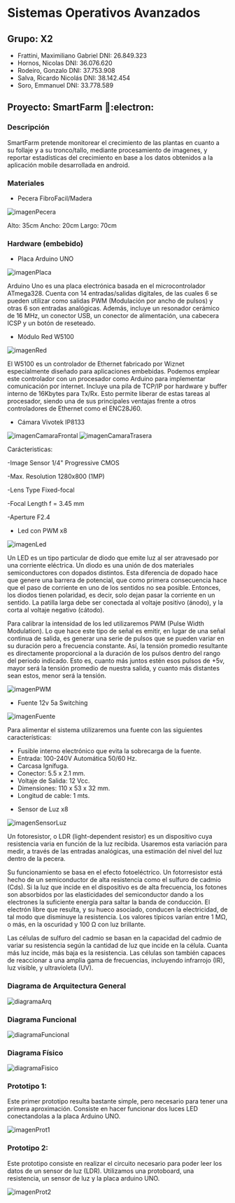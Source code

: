 # Sistemas Operativos Avanzados

## Grupo: X2
- Frattini, Maximiliano Gabriel DNI: 26.849.323
- Hornos, Nicolas DNI: 36.076.620
- Rodeiro, Gonzalo DNI: 37.753.908
- Salva, Ricardo Nicolás DNI: 38.142.454
- Soro, Emmanuel DNI: 33.778.589

## Proyecto: SmartFarm :seedling::electron:
### Descripción
SmartFarm pretende monitorear el crecimiento de las plantas en cuanto a su follaje y a su tronco/tallo, mediante procesamiento de imagenes, y reportar estadísticas del crecimiento en base a los datos obtenidos a la aplicación mobile desarrollada en android.

### Materiales

* Pecera FibroFacil/Madera

![imagenPecera](https://i.imgur.com/W75Drq4.png)

Alto: 35cm
Ancho: 20cm
Largo: 70cm

### Hardware (embebido)
* Placa Arduino UNO 

![imagenPlaca](https://i.imgur.com/BDuNlqA.png)

Arduino Uno es una placa electrónica basada en el microcontrolador ATmega328. Cuenta con 14 entradas/salidas digitales, de las cuales 6 se pueden utilizar como salidas PWM (Modulación por ancho de pulsos) y otras 6 son entradas analógicas. Además, incluye un resonador cerámico de 16 MHz, un conector USB, un conector de alimentación, una cabecera ICSP y un botón de reseteado. 

* Módulo Red W5100

![imagenRed](https://i.imgur.com/Cxsl3RF.png)

El W5100 es un controlador de Ethernet fabricado por Wiznet especialmente diseñado para aplicaciones embebidas. Podemos emplear este controlador con un procesador como Arduino para implementar comunicación por internet.
Incluye una pila de TCP/IP por hardware y buffer interno de 16Kbytes para Tx/Rx. Esto permite liberar de estas tareas al procesador, siendo una de sus principales ventajas frente a otros controladores de Ethernet como el ENC28J60.

* Cámara Vivotek IP8133

![imagenCamaraFrontal](https://i.imgur.com/6mES8IZ.png)
![imagenCamaraTrasera](https://i.imgur.com/yVQaOoq.png)

Carácteristicas:

-Image Sensor 1/4" Progressive CMOS

-Max. Resolution 1280x800 (1MP)

-Lens Type Fixed-focal

-Focal Length f = 3.45 mm

-Aperture F2.4

* Led con PWM x8

![imagenLed](https://i.imgur.com/MTJZ4PK.png)

Un LED es un tipo particular de diodo que emite luz al ser atravesado por una corriente eléctrica.
Un diodo es una unión de dos materiales semiconductores con dopados distintos. Esta diferencia de dopado hace que genere una barrera de potencial, que como primera consecuencia hace que el paso de corriente en uno de los sentidos no sea posible.
Entonces, los diodos tienen polaridad, es decir, solo dejan pasar la corriente en un sentido.
La patilla larga debe ser conectada al voltaje positivo (ánodo), y la corta al voltaje negativo (cátodo).

Para calibrar la intensidad de los led utilizaremos PWM (Pulse Width Modulation). Lo que hace este tipo de señal es emitir, en lugar de una señal continua de salida,  es generar una serie de pulsos que se pueden variar en su duración pero a frecuencia constante. Así, la tensión promedio resultante es directamente proporcional a la duración de los pulsos dentro del rango del periodo indicado. Esto es, cuanto más juntos estén esos pulsos de +5v, mayor será la tensión promedio de nuestra salida, y cuanto más distantes sean estos, menor será la tensión.

![imagenPWM](https://i.imgur.com/xi4ujKd.png)

* Fuente 12v 5a Switching

![imagenFuente](https://i.imgur.com/ICGIBaO.png)

Para alimentar el sistema utilizaremos una fuente con las siguientes características:
- Fusible interno electrónico que evita la sobrecarga de la fuente.
- Entrada: 100-240V Automática 50/60 Hz.
- Carcasa Ignífuga.
- Conector: 5.5 x 2.1 mm.
- Voltaje de Salida: 12 Vcc.
- Dimensiones: 110 x 53 x 32 mm.
- Longitud de cable: 1 mts.

* Sensor de Luz x8

![imagenSensorLuz](https://i.imgur.com/dKVYvqw.png)

Un fotoresistor, o LDR (light-dependent resistor) es un dispositivo cuya resistencia varia en función de la luz recibida. Usaremos esta variación para medir, a través de las entradas analógicas, una estimación del nivel del luz dentro de la pecera.

Su funcionamiento se basa en el efecto fotoeléctrico. Un fotorresistor está hecho de un semiconductor de alta resistencia como el sulfuro de cadmio (Cds). Si la luz que incide en el dispositivo es de alta frecuencia, los fotones son absorbidos por las elasticidades del semiconductor dando a los electrones la suficiente energía para saltar la banda de conducción. El electrón libre que resulta, y su hueco asociado, conducen la electricidad, de tal modo que disminuye la resistencia. Los valores típicos varían entre 1 MΩ, o más, en la oscuridad y 100 Ω con luz brillante.

Las células de sulfuro del cadmio se basan en la capacidad del cadmio de variar su resistencia según la cantidad de luz que incide en la célula. Cuanta más luz incide, más baja es la resistencia. Las células son también capaces de reaccionar a una amplia gama de frecuencias, incluyendo infrarrojo (IR), luz visible, y ultravioleta (UV).

### Diagrama de Arquitectura General

![diagramaArq](https://i.imgur.com/OxN4loy.png)

### Diagrama Funcional

![diagramaFuncional](https://i.imgur.com/EbUnzOe.png)

### Diagrama Físico

![diagramaFisico](https://i.imgur.com/WfSehHu.png)

### Prototipo 1:

Este primer prototipo resulta bastante simple, pero necesario para tener una primera aproximación. Consiste en hacer funcionar dos luces LED conectandolas a la placa Arduino UNO.

![imagenProt1](https://i.imgur.com/pNulxLQ.png)

### Prototipo 2:

Este prototipo consiste en realizar el circuito necesario para poder leer los datos de un sensor de luz (LDR). Utilizamos una protoboard, una resistencia, un sensor de luz y la placa arduino UNO.

![imagenProt2](https://i.imgur.com/DGJl7Tv.png)
